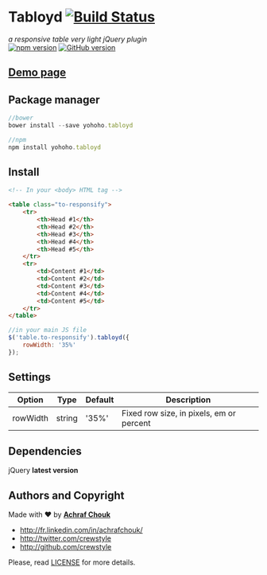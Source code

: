 # Tabloyd [![Build Status](https://travis-ci.org/crewstyle/yohoho.tabloyd.svg?branch=master)](https://travis-ci.org/crewstyle/yohoho.tabloyd)

_a responsive table very light jQuery plugin_  
[![npm version](https://badge.fury.io/js/yohoho.tabloyd.svg)](https://badge.fury.io/js/yohoho.tabloyd)
[![GitHub version](https://badge.fury.io/gh/crewstyle%2Fyohoho.tabloyd.svg)](https://badge.fury.io/gh/crewstyle%2Fyohoho.tabloyd)  


## [Demo page](https://cdn.rawgit.com/crewstyle/yohoho.tabloyd/6e0cdc7c5cb86c6f5c9ae091f21d7024bc1bf93a/demo/index.html)


## Package manager

````javascript
//bower
bower install --save yohoho.tabloyd
````

````javascript
//npm
npm install yohoho.tabloyd
````


## Install

````html
<!-- In your <body> HTML tag -->

<table class="to-responsify">
    <tr>
        <th>Head #1</th>
        <th>Head #2</th>
        <th>Head #3</th>
        <th>Head #4</th>
        <th>Head #5</th>
    </tr>
    <tr>
        <td>Content #1</td>
        <td>Content #2</td>
        <td>Content #3</td>
        <td>Content #4</td>
        <td>Content #5</td>
    </tr>
</table>
````

````javascript
//in your main JS file
$('table.to-responsify').tabloyd({
    rowWidth: '35%'
});
````


## Settings

Option | Type | Default | Description
------ | ---- | ------- | -----------
rowWidth | string | '35%' | Fixed row size, in pixels, em or percent


## Dependencies

jQuery **latest version**


## Authors and Copyright

Made with ♥ by **[Achraf Chouk](http://github.com/crewstyle "Achraf Chouk")**

+ http://fr.linkedin.com/in/achrafchouk/
+ http://twitter.com/crewstyle
+ http://github.com/crewstyle

Please, read [LICENSE](https://github.com/crewstyle/yohoho.tabloyd/blob/master/LICENSE "LICENSE") for more details.
